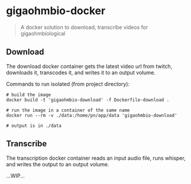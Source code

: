 # gigaohmbio-docker

> A docker solution to download, transcribe videos for gigaohmbiological

## Download
The download docker container gets the latest video url from twitch, downloads it, transcodes it, and writes it to an output volume.

Commands to run isolated (from project directory):
```
# build the image
docker build -t 'gigaohmbio-download' -f Dockerfile-download .

# run the image in a container of the same name
docker run --rm -v ./data:/home/pn/app/data 'gigaohmbio-download'

# output is in ./data
```

## Transcribe
The transcription docker container reads an input audio file, runs whisper, and writes the output to an output volume.

...WIP...